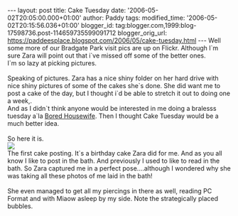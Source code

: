 \-\-- layout: post title: Cake Tuesday date:
\'2006-05-02T20:05:00.000+01:00\' author: Paddy tags: modified\_time:
\'2006-05-02T20:15:56.036+01:00\' blogger\_id:
tag:blogger.com,1999:blog-17598736.post-114659735599091712
blogger\_orig\_url:
https://paddeesplace.blogspot.com/2006/05/cake-tuesday.html \-\-- Well
some more of our Bradgate Park visit pics are up on Flickr. Although
I\`m sure Zara will point out that i\`ve missed off some of the better
ones.\
I\`m so lazy at picking pictures.\
\
Speaking of pictures. Zara has a nice shiny folder on her hard drive
with nice shiny pictures of some of the cakes she\`s done. She did want
me to post a cake of the day, but I thought i\`d be able to stretch it
out to doing one a week,.\
And as I didn\`t think anyone would be interested in me doing a bralesss
tuesday a\`la [Bored
Housewife](https://boredhousewife.blogspot.com/2006/05/tuesday-is-it.html).
Then I thought Cake Tuesday would be a much better idea.\
\
So here it is.\
[![](https://photos1.blogger.com/blogger/7081/1699/320/Bath%20cake.jpg)](https://photos1.blogger.com/blogger/7081/1699/1600/Bath%20cake.jpg)\
The first cake posting. It\`s a birthday cake Zara did for me. And as
you all know I like to post in the bath. And previously I used to like
to read in the bath. So Zara captured me in a perfect pose\....although
I wondered why she was taking all these photos of me laid in the bath!\
\
She even managed to get all my piercings in there as well, reading PC
Format and with Miaow asleep by my side. Note the strategically placed
bubbles.
